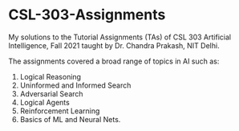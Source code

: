 # CSL-303-Assignments

My solutions to the Tutorial Assignments (TAs) of CSL 303 Artificial Intelligence, Fall 2021 taught by Dr. Chandra Prakash, NIT Delhi.

The assignments covered a broad range of topics in AI such as: 

1. Logical Reasoning
2. Uninformed and Informed Search
3. Adversarial Search
4. Logical Agents
5. Reinforcement Learning
6. Basics of ML and Neural Nets.
